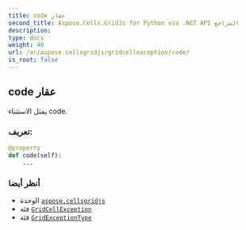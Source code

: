 ```yaml
---
title: code عقار
second_title: Aspose.Cells.GridJs for Python via .NET API المراجع
description:
type: docs
weight: 40
url: /ar/aspose.cellsgridjs/gridcellexception/code/
is_root: false
---
```

##  code عقار


يمثل الاستثناء code.
###  تعريف:
```python
@property
def code(self):
    ...
```

###  أنظر أيضا
* الوحدة [`aspose.cellsgridjs`](../../)
* فئة [`GridCellException`](/cells/python-net/ar/aspose.cellsgridjs/gridcellexception)
* فئة [`GridExceptionType`](/cells/python-net/ar/aspose.cellsgridjs/gridexceptiontype)
